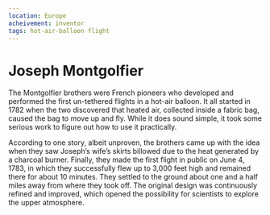 ```yaml
---
location: Europe
acheivement: inventor
tags: hot-air-balloon flight
---
```


# Joseph Montgolfier

The Montgolfier brothers were French pioneers who developed and performed the first un-tethered flights in a hot-air balloon. It all started in 1782 when the two discovered that heated air, collected inside a fabric bag, caused the bag to move up and fly. While it does sound simple, it took some serious work to figure out how to use it practically.

According to one story, albeit unproven, the brothers came up with the idea when they saw Joseph’s wife’s skirts billowed due to the heat generated by a charcoal burner. Finally, they made the first flight in public on June 4, 1783, in which they successfully flew up to 3,000 feet high and remained there for about 10 minutes. They settled to the ground about one and a half miles away from where they took off. The original design was continuously refined and improved, which opened the possibility for scientists to explore the upper atmosphere.